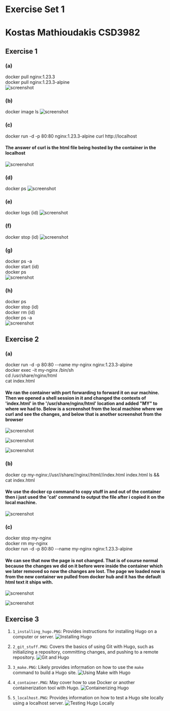 # Exercise Set 1 #
# Kostas Mathioudakis CSD3982 #

## Exercise 1 ##
### (a) ### 
docker pull nginx:1.23.3  
docker pull nginx:1.23.3-alpine  
![screenshot](./1/a.PNG)

### (b) ###  
docker image ls
![screenshot](./1/b.PNG)

### (c) ### 
docker run -d -p 80:80 nginx:1.23.3-alpine
curl http://localhost
#### The answer of curl is the html file being hosted by the container in the localhost ####  
![screenshot](./1/c.PNG)

### (d) ###
docker ps
![screenshot](./1/d.PNG)

### (e) ###
docker logs (id)
![screenshot](./1/e.PNG)

### (f) ###
docker stop (id)
![screenshot](./1/f.PNG)

### (g) ###
docker ps -a  
docker start (id)  
docker ps  
![screenshot](./1/g.PNG)

### (h) ###
docker ps  
docker stop (id)  
docker rm (id)  
docker ps -a  
![screenshot](./1/h.PNG)

## Exercise 2 ##
### (a) ###  
docker run -d -p 80:80 --name my-nginx nginx:1.23.3-alpine  
docker exec -it my-nginx /bin/sh  
cd /usr/share/nginx/html  
cat index.html  
#### We ran the container with port forwarding to forward it on our machine. Then we opened a shell session in it and changed the contexts of 'index.html' in the '/usr/share/nginx/html' location and added "MY" to where we had to.  Below is a screenshot from the local machine where we curl and see the changes, and below that is another screenshot from the browser  ####
![screenshot](./2/a.PNG)


![screenshot](./2/a2.PNG)


![screenshot](./2/a3.PNG)

### (b) ###  
docker cp my-nginx://usr//share//nginx//html//index.html index.html
ls && cat index.html  
#### We use the docker cp command to copy stuff in and out of the container then i just used the 'cat' command to output the file after i copied it on the local machine. ####
![screenshot](./2/b.PNG)

### (c) ###
docker stop my-nginx  
docker rm my-nginx  
docker run -d -p 80:80 --name my-nginx nginx:1.23.3-alpine
#### We can see that now the page is not changed. That is of course normal because the changes we did on it before were inside the container which we later removed so now the changes are lost. The page we loaded now is from the new container we pulled from docker hub and it has the default html text it ships with. ####
![screenshot](./2/c1.PNG)


![screenshot](./2/c2.PNG)

## Exercise 3 ##
1. `1_installing_hugo.PNG`: Provides instructions for installing Hugo on a computer or server.
![Installing Hugo](3/1_installing_hugo.PNG)

2. `2_git_stuff.PNG`: Covers the basics of using Git with Hugo, such as initializing a repository, committing changes, and pushing to a remote repository.
![Git and Hugo](3/2_git_stuff.PNG)

3. `3_make.PNG`: Likely provides information on how to use the `make` command to build a Hugo site.
![Using Make with Hugo](3/3_make.PNG)

4. `4_container.PNG`: May cover how to use Docker or another containerization tool with Hugo.
![Containerizing Hugo](3/4_container.PNG)

5. `5_localhost.PNG`: Provides information on how to test a Hugo site locally using a localhost server.
![Testing Hugo Locally](3/5_localhost.PNG)
